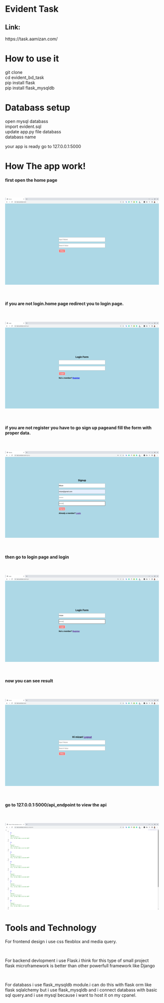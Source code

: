 # Evident Task
<h2>Link:</h2>https://task.aamizan.com/


<h1>How to use it</h1> 
git clone 
</br>
cd evident_bd_task
</br>
pip install flask
</br>
pip install flask_mysqldb
</br>

<h1>Databass setup</h1>
open mysql databass
</br>
import evident.sql
</br>
update app.py file databass
</br>
databass name

your app is ready 
go to 127.0.0.1:5000


<h1>How The app work!</h1>

<h4>first open the home page</h4>
</br>

![image one](img/img1.png)

</br>
<h4>if you are not login.home page redirect you to login page.<h4>
</br>
  
![image two](img/img2.png)
  
</br>
<h4>if you are not register you have to go sign up pageand fill the form with proper data.<h4>
</br>
  
![image three](img/img3.png)
  
</br>
<h4>then go to login page and login <h4>
</br>
  
![image four](img/img4.png)
  
</br>
<h4>now you can see result<h4>
</br>
  
![image five](img/img5.png)
  
</br>
<h4>go to 127.0.0.1:5000/api_endpoint to view the api<h4>
</br>
  
![image six](img/img6.png)
  
  
 <h1>Tools and Technology</h1>
<p>For frontend design i use css flexblox and media query.<p>
</br>
<p>For backend devlopment i use Flask.i think for this type of small project flask microframework is better than other powerfull framework like Django</p>
</br>
<p>For databass i use flask_mysqldb module.i can do this with flask orm like flask sqlalchemy but i use flask_mysqldb and i connect databass with basic sql query.and i use mysql because i want to host it on my cpanel.</p>



